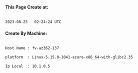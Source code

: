 
   
#### This Page Create at:

```bash

2023-08-25 - 02:24:24 UTC

```

#### Create By Machine:

```bash

Host Name : fv-az362-137

platform  : Linux-5.15.0-1041-azure-x86_64-with-glibc2.35

Ip Local  : 10.1.0.5

```

